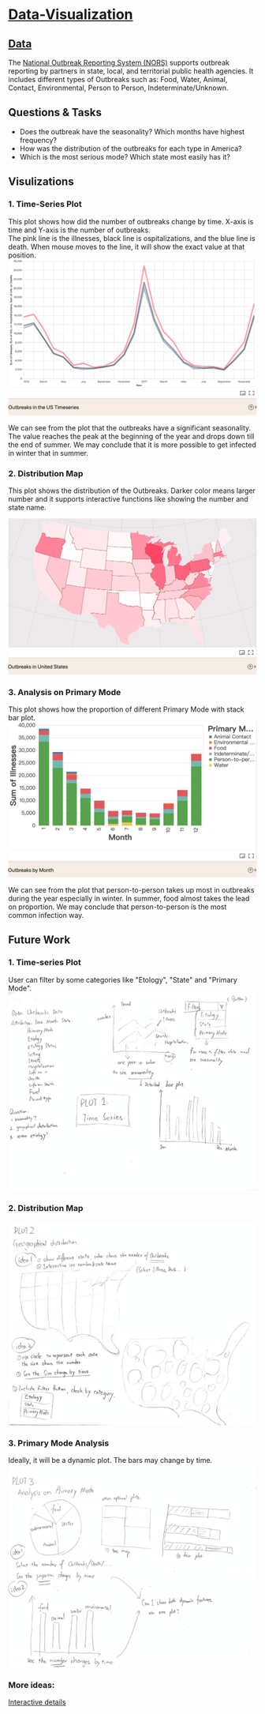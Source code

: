 # [Data-Visualization](https://vizhub.com/MoooYang)

## [Data](https://gist.github.com/MoooYang/d9455d043b17797a5804d84df9b08c07)
The [National Outbreak Reporting System (NORS)](https://www.cdc.gov/nors/) supports outbreak reporting by partners in state, local, and territorial public health agencies.
It includes different types of Outbreaks such as: Food, Water, Animal, Contact, Environmental, Person to Person, Indeterminate/Unknown.

## Questions & Tasks
* Does the outbreak have the seasonality? Which months have highest frequency?
* How was the distribution of the outbreaks for each type in America?
* Which is the most serious mode? Which state most easily has it?

## Visulizations
### 1. Time-Series Plot
This plot shows how did the number of outbreaks change by time. X-axis is time and Y-axis is the number of outbreaks.\
The pink line is the illnesses, black line is ospitalizations, and the blue line is death. When mouse moves to the line, it will show the exact value at that position.
![image](https://github.com/MoooYang/DataV/blob/master/%E6%88%AA%E5%B1%8F2020-11-04%20%E4%B8%8B%E5%8D%8811.57.18.png)

We can see from the plot that the outbreaks have a significant seasonality. The value reaches the peak at the beginning of the year and drops down till the end of summer. We may conclude that it is more possible to get infected in winter that in summer.

### 2. Distribution Map
This plot shows the distribution of the Outbreaks. Darker color means larger number and it supports interactive functions like showing the number and state name.

![image](https://github.com/MoooYang/DataV/blob/master/%E6%88%AA%E5%B1%8F2020-11-04%20%E4%B8%8B%E5%8D%8811.57.48.png)

### 3. Analysis on Primary Mode
This plot shows how the proportion of different Primary Mode with stack bar plot. 
![image](https://github.com/MoooYang/DataV/blob/master/%E6%88%AA%E5%B1%8F2020-11-04%20%E4%B8%8B%E5%8D%8811.58.03.png)

We can see from the plot that person-to-person takes up most in outbreaks during the year especially in winter. In summer, food almost takes the lead on proportion. We may conclude that person-to-person is the most common infection way. 
## Future Work

### 1. Time-series Plot
User can filter by some categories like "Etology", "State" and "Primary Mode".
![image](https://github.com/MoooYang/DataV/blob/master/01.png)
### 2. Distribution Map
![image](https://github.com/MoooYang/DataV/blob/master/02.png)
### 3. Primary Mode Analysis
Ideally, it will be a dynamic plot. The bars may change by time.
![image](https://github.com/MoooYang/DataV/blob/master/03.png)

### More ideas:
[Interactive details](https://observablehq.com/@vega/vega-lite-annotated-time-series?collection=@vega/vega-lite-api)
